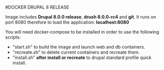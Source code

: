 #DOCKER DRUPAL 8 RELEASE

Image includes <b>Drupal 8.0.0 release</b>, <b>drush 8.0.0-rc4</b> and <b>git</b>. It runs on port 8080 therefore to load the application: <b>localhost:8080</b>

You will need docker-compose to be installed in order to use the following scripts:

- "start.sh" to build the image and launch web and db containers.
- "recreate.sh" to delete current containers and recreate them.
- "install.sh" <b>after install or recreate</b> to drupal standard profile quick install.

 

